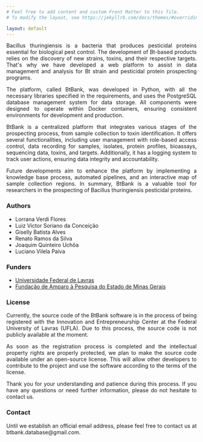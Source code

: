 ```yaml
---
# Feel free to add content and custom Front Matter to this file.
# To modify the layout, see https://jekyllrb.com/docs/themes/#overriding-theme-defaults

layout: default
---
```

<p align="justify">
    Bacillus thuringiensis is a bacteria that produces pesticidal proteins essential for biological pest control. The development of Bt-based products relies on the discovery of new strains, toxins, and their respective targets. That's why we have developed a web platform to assist in data management and analysis for Bt strain and pesticidal protein prospecting programs.
</p>
  
<p align="justify">
    The platform, called BtBank, was developed in Python, with all the necessary libraries specified in the requirements, and uses the PostgreSQL database management system for data storage. All components were designed to operate within Docker containers, ensuring consistent environments for development and production.
</p>

<p align="justify">
    BtBank is a centralized platform that integrates various stages of the prospecting process, from sample collection to toxin identification. It offers several functionalities, including user management with role-based access control, data recording for samples, isolates, protein profiles, bioassays, sequencing data, toxins, and targets. Additionally, it has a logging system to track user actions, ensuring data integrity and accountability.
</p>

<p align="justify">
  Future developments aim to enhance the platform by implementing a knowledge base process, automated pipelines, and an interactive map of sample collection regions. In summary, BtBank is a valuable tool for researchers in the prospecting of Bacillus thuringiensis pesticidal proteins.
</p>

### Authors

- Lorrana Verdi Flores 
- Luiz Victor Soriano da Conceição
- Giselly Batista Alves
- Renato Ramos da Silva
- Joaquim Quinteiro Uchôa
- Luciano Vilela Paiva

### Funders

- [Universidade Federal de Lavras](https://ufla.br/)
- [Fundação de Amparo à Pesquisa do Estado de Minas Gerais](http://www.fapemig.br/pt/)


### License

<p align="justify">
  Currently, the source code of the BtBank software is in the process of being registered with the Innovation and Entrepreneurship Center at the Federal University of Lavras (UFLA). Due to this process, the source code is not publicly available at the moment.
</p>

<p align="justify">
  As soon as the registration process is completed and the intellectual property rights are properly protected, we plan to make the source code available under an open-source license. This will allow other developers to contribute to the project and use the software according to the terms of the license.
</p>

<p align="justify">
  Thank you for your understanding and patience during this process. If you have any questions or need further information, please do not hesitate to contact us.
</p>

### Contact
<p align="justify">
    Until we establish an official email address, please feel free to contact us at btbank.database@gmail.com.
</p>
